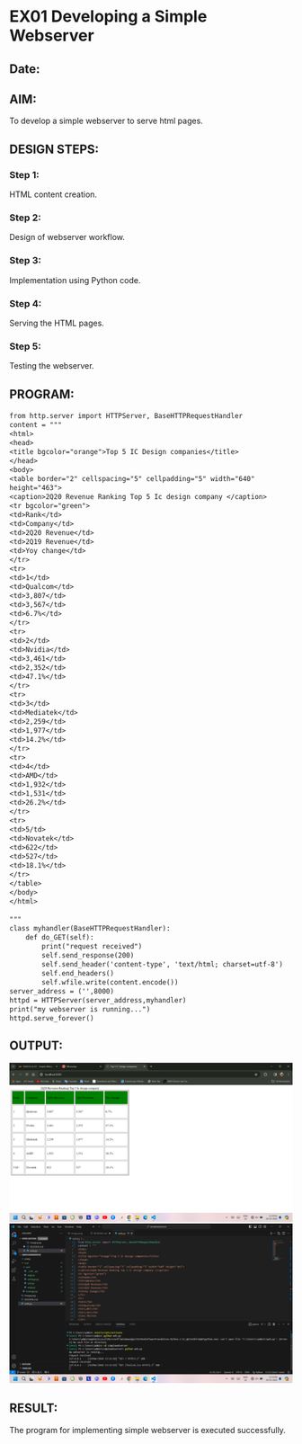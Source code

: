 # EX01 Developing a Simple Webserver
## Date:

## AIM:
To develop a simple webserver to serve html pages.

## DESIGN STEPS:
### Step 1: 
HTML content creation.

### Step 2:
Design of webserver workflow.

### Step 3:
Implementation using Python code.

### Step 4:
Serving the HTML pages.

### Step 5:
Testing the webserver.

## PROGRAM:
```
from http.server import HTTPServer, BaseHTTPRequestHandler
content = """
<html>
<head>
<title bgcolor="orange">Top 5 IC Design companies</title>
</head>
<body>
<table border="2" cellspacing="5" cellpadding="5" width="640" height="463">
<caption>2Q20 Revenue Ranking Top 5 Ic design company </caption>
<tr bgcolor="green">
<td>Rank</td>
<td>Company</td>
<td>2Q20 Revenue</td>
<td>2Q19 Revenue</td>
<td>Yoy change</td>
</tr>
<tr>
<td>1</td>
<td>Qualcom</td>
<td>3,807</td>
<td>3,567</td>
<td>6.7%</td>
</tr>
<tr>
<td>2</td>
<td>Nvidia</td>
<td>3,461</td>
<td>2,352</td>
<td>47.1%</td>
</tr>
<tr>
<td>3</td>
<td>Mediatek</td>
<td>2,259</td>
<td>1,977</td>
<td>14.2%</td>
</tr>
<tr>
<td>4</td>
<td>AMD</td>
<td>1,932</td>
<td>1,531</td>
<td>26.2%</td>
</tr>
<tr>
<td>5/td>
<td>Novatek</td>
<td>622</td>
<td>527</td>
<td>18.1%</td>
</tr>
</table>
</body>
</html>

"""
class myhandler(BaseHTTPRequestHandler):
    def do_GET(self):
        print("request received")
        self.send_response(200)
        self.send_header('content-type', 'text/html; charset=utf-8')
        self.end_headers()
        self.wfile.write(content.encode())
server_address = ('',8000)
httpd = HTTPServer(server_address,myhandler)
print("my webserver is running...")
httpd.serve_forever()
```


## OUTPUT:
![alt text](<Screenshot 2024-03-19 133543.png>)
![alt text](SIMPLEWEBSERVER.png)
## RESULT:
The program for implementing simple webserver is executed successfully.
